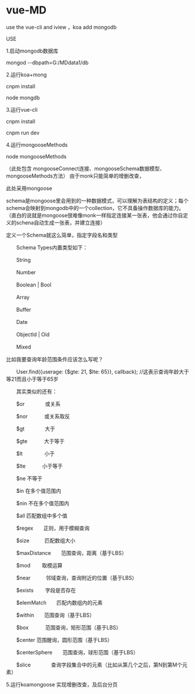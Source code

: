 # vue-MD
use the vue-cli and iview ，koa add mongodb

USE

1.启动mongodb数据库

 mongod --dbpath=G:/MDdata1/db
 
 
2.运行koa+mong

 cnpm install
 
 node mongdb
 
 
3.运行vue-cli

 cnpm install 
 
 cnpm run dev

 4.运行mongooseMethods
 
 node mongooseMethods
 
 （此处包含 mongooseConnect连接、mongooseSchema数据模型、mongooseMethods方法）
 由于monk只能简单的增删改查，
 
 此处采用mongoose
 
 schema是mongoose里会用到的一种数据模式，可以理解为表结构的定义；每个schema会映射到mongodb中的一个collection，它不具备操作数据库的能力。
 （直白的说就是mongoose很难像monk一样指定连接某一张表，他会通过你自定义的schena自动生成一张表，并建立连接）
 
 定义一个Schema就这么简单，指定字段名和类型

　　Schema Types内置类型如下：

　　String

　　Number

　　Boolean | Bool

　　Array

　　Buffer

　　Date

　　ObjectId | Oid

　　Mixed

比如我要查询年龄范围条件应该怎么写呢？

　　User.find({userage: {$gte: 21, $lte: 65}}, callback);    //这表示查询年龄大于等21而且小于等于65岁

 

　　其实类似的还有：　

　　$or　　　　或关系

　　$nor　　　 或关系取反

　　$gt　　　　大于

　　$gte　　　 大于等于

　　$lt　　　　 小于

　　$lte　　　  小于等于

　　$ne            不等于

　　$in             在多个值范围内

　　$nin           不在多个值范围内

　　$all            匹配数组中多个值

　　$regex　　正则，用于模糊查询

　　$size　　　匹配数组大小

　　$maxDistance　　范围查询，距离（基于LBS）

　　$mod　　   取模运算

　　$near　　　邻域查询，查询附近的位置（基于LBS）

　　$exists　　  字段是否存在

　　$elemMatch　　匹配内数组内的元素

　　$within　　范围查询（基于LBS）

　　$box　　　 范围查询，矩形范围（基于LBS）

　　$center       范围醒询，圆形范围（基于LBS）

　　$centerSphere　　范围查询，球形范围（基于LBS）

　　$slice　　　　查询字段集合中的元素（比如从第几个之后，第N到第M个元素）

5.运行koamongoose
实现增删改查，及后台分页